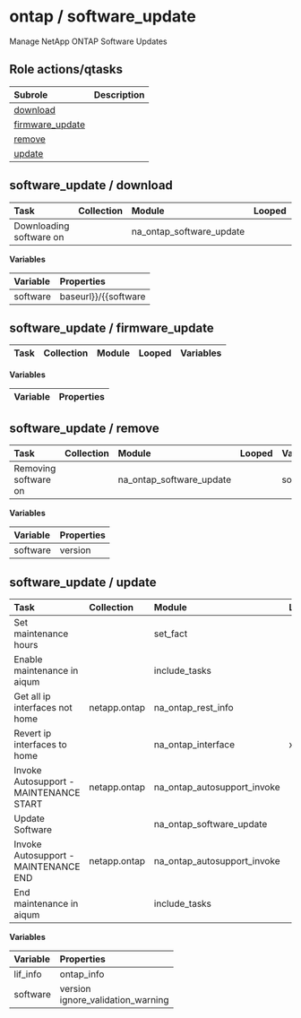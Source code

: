 # ontap / software_update 
Manage NetApp ONTAP Software Updates  
  






## Role actions/qtasks

| Subrole | Description |
| :------ | :---------- |
| [download](#software_update--download) |  |
| [firmware_update](#software_update--firmware_update) |  |
| [remove](#software_update--remove) |  |
| [update](#software_update--update) |  |



## software_update / download

| Task | Collection | Module | Looped | Variables |
| :--- | :--------- | :----- | :----- | :-------- |
| Downloading software on  |  | na_ontap_software_update |  | software |


**Variables**

| Variable | Properties |
| :------- | :--------- |
| software | baseurl}}/{{software |



## software_update / firmware_update

| Task | Collection | Module | Looped | Variables |
| :--- | :--------- | :----- | :----- | :-------- |


**Variables**

| Variable | Properties |
| :------- | :--------- |



## software_update / remove

| Task | Collection | Module | Looped | Variables |
| :--- | :--------- | :----- | :----- | :-------- |
| Removing software on  |  | na_ontap_software_update |  | software |


**Variables**

| Variable | Properties |
| :------- | :--------- |
| software | version |



## software_update / update

| Task | Collection | Module | Looped | Variables |
| :--- | :--------- | :----- | :----- | :-------- |
| Set maintenance hours |  | set_fact |  |  |
| Enable maintenance in aiqum |  | include_tasks |  |  |
| Get all ip interfaces not home | netapp.ontap | na_ontap_rest_info |  |  |
| Revert ip interfaces to home |  | na_ontap_interface | x | lif_info |
| Invoke Autosupport - MAINTENANCE START | netapp.ontap | na_ontap_autosupport_invoke |  |  |
| Update Software |  | na_ontap_software_update |  | software |
| Invoke Autosupport - MAINTENANCE END | netapp.ontap | na_ontap_autosupport_invoke |  |  |
| End maintenance in aiqum |  | include_tasks |  |  |


**Variables**

| Variable | Properties |
| :------- | :--------- |
| lif_info | ontap_info |
| software | version<br>ignore_validation_warning |




